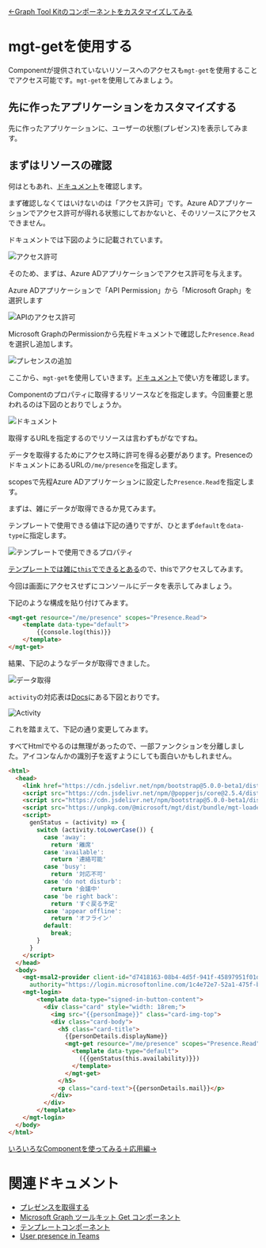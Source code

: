 [←Graph Tool Kitのコンポーネントをカスタマイズしてみる](./4-custom-component.md)

# mgt-getを使用する

Componentが提供されていないリソースへのアクセスも`mgt-get`を使用することでアクセス可能です。`mgt-get`を使用してみましょう。

## 先に作ったアプリケーションをカスタマイズする

先に作ったアプリケーションに、ユーザーの状態(プレゼンス)を表示してみます。

## まずはリソースの確認

何はともあれ、[ドキュメント](https://docs.microsoft.com/ja-jp/graph/api/presence-get?view=graph-rest-1.0&tabs=http)を確認します。

まず確認しなくてはいけないのは「アクセス許可」です。Azure ADアプリケーションでアクセス許可が得れる状態にしておかないと、そのリソースにアクセスできません。

ドキュメントでは下図のように記載されています。

![アクセス許可](./.attachments/5/2021-11-11-20-22-40.png)

そのため、まずは、Azure ADアプリケーションでアクセス許可を与えます。

Azure ADアプリケーションで「API Permission」から「Microsoft Graph」を選択します

![APIのアクセス許可](./.attachments/5/2021-11-11-20-27-45.png)

Microsoft GraphのPermissionから先程ドキュメントで確認した`Presence.Read`を選択し追加します。

![プレセンスの追加](./.attachments/5/2021-11-11-20-31-05.png)

ここから、`mgt-get`を使用していきます。[ドキュメント](https://docs.microsoft.com/ja-jp/graph/toolkit/components/get?view=graph-rest-1.0)で使い方を確認します。

Componentのプロパティに取得するリソースなどを指定します。今回重要と思われるのは下図のとおりでしょうか。

![ドキュメント](./.attachments/5/2021-11-11-20-38-18.png)

取得するURLを指定するのでリソースは言わずもがなですね。

データを取得するためにアクセス時に許可を得る必要があります。PresenceのドキュメントにあるURLの`/me/presence`を指定します。

scopesで先程Azure ADアプリケーションに設定した`Presence.Read`を指定します。

まずは、雑にデータが取得できるか見てみます。

テンプレートで使用できる値は下記の通りですが、ひとまず`default`を`data-type`に指定します。

![テンプレートで使用できるプロパティ](./.attachments/5/2021-11-11-21-03-43.png)

[テンプレートでは雑に`this`でできるとある](https://docs.microsoft.com/ja-jp/graph/toolkit/customize-components/templates#this)ので、thisでアクセスしてみます。

今回は画面にアクセスせずにコンソールにデータを表示してみましょう。

下記のような構成を貼り付けてみます。

``` html
<mgt-get resource="/me/presence" scopes="Presence.Read">
    <template data-type="default">
        {{console.log(this)}}
    </template>
</mgt-get>
```

結果、下記のようなデータが取得できました。

![データ取得](./.attachments/5/2021-11-11-21-09-58.png)

`activity`の対応表は[Docs](https://docs.microsoft.com/en-us/microsoftteams/presence-admins)にある下図とおりです。

![Activity](./.attachments/5/2021-11-11-21-12-54.png)

これを踏まえて、下記の通り変更してみます。

すべてHtmlでやるのは無理があったので、一部ファンクションを分離しました。アイコンなんかの識別子を返すようにしても面白いかもしれません。


``` html
<html>
  <head>
    <link href="https://cdn.jsdelivr.net/npm/bootstrap@5.0.0-beta1/dist/css/bootstrap.min.css" rel="stylesheet" integrity="sha384-giJF6kkoqNQ00vy+HMDP7azOuL0xtbfIcaT9wjKHr8RbDVddVHyTfAAsrekwKmP1" crossorigin="anonymous">
    <script src="https://cdn.jsdelivr.net/npm/@popperjs/core@2.5.4/dist/umd/popper.min.js" integrity="sha384-q2kxQ16AaE6UbzuKqyBE9/u/KzioAlnx2maXQHiDX9d4/zp8Ok3f+M7DPm+Ib6IU" crossorigin="anonymous"></script>
    <script src="https://cdn.jsdelivr.net/npm/bootstrap@5.0.0-beta1/dist/js/bootstrap.min.js" integrity="sha384-pQQkAEnwaBkjpqZ8RU1fF1AKtTcHJwFl3pblpTlHXybJjHpMYo79HY3hIi4NKxyj" crossorigin="anonymous"></script>
    <script src="https://unpkg.com/@microsoft/mgt/dist/bundle/mgt-loader.js"></script>
    <script>
      genStatus = (activity) => {
        switch (activity.toLowerCase()) {
          case 'away':
            return '離席'
          case 'available':
            return '連絡可能'
          case 'busy':
            return '対応不可'
          case 'do not disturb':
            return '会議中'
          case 'be right back':
            return 'すぐ戻る予定'
          case 'appear offline':
            return 'オフライン'
          default:
            break;
        }
      }
    </script>
  </head>
  <body>
    <mgt-msal2-provider client-id="d7418163-08b4-4d5f-941f-45897951f01d"
      authority="https://login.microsoftonline.com/1c4e72e7-52a1-475f-b469-0d4fbf3eae2e/"></mgt-msal2-provider>
    <mgt-login>
        <template data-type="signed-in-button-content">
          <div class="card" style="width: 18rem;">
            <img src="{{personImage}}" class="card-img-top">
            <div class="card-body">
              <h5 class="card-title">
                {{personDetails.displayName}}
                <mgt-get resource="/me/presence" scopes="Presence.Read">
                  <template data-type="default">
                    ({{genStatus(this.availability)}})
                  </template>
                </mgt-get>
              </h5>
              <p class="card-text">{{personDetails.mail}}</p>
            </div>
          </div>
        </template>
    </mgt-login>
  </body>
</html>
```

[いろいろなComponentを使ってみる＋応用編→](./6-use-any-component.md)

# 関連ドキュメント

* [プレゼンスを取得する](https://docs.microsoft.com/ja-jp/graph/api/presence-get?view=graph-rest-1.0&tabs=http)
* [Microsoft Graph ツールキット Get コンポーネント](https://docs.microsoft.com/ja-jp/graph/toolkit/components/get?view=graph-rest-1.0)
* [テンプレートコンポーネント](https://docs.microsoft.com/ja-jp/graph/toolkit/customize-components/templates#binding-data)
* [User presence in Teams](https://docs.microsoft.com/en-us/microsoftteams/presence-admins)